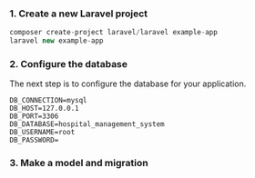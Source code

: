 ### 1. Create a new Laravel project

```php
composer create-project laravel/laravel example-app
laravel new example-app
```
### 2. Configure the database
The next step is to configure the database for your application.

```mysql
DB_CONNECTION=mysql
DB_HOST=127.0.0.1
DB_PORT=3306
DB_DATABASE=hospital_management_system
DB_USERNAME=root
DB_PASSWORD=
```

### 3. Make a model and migration